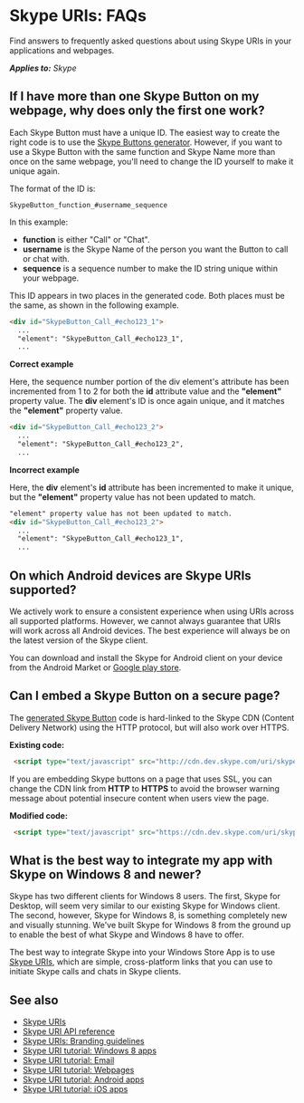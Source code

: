 
# Skype URIs: FAQs

Find answers to frequently asked questions about using Skype URIs in your applications and webpages.

 _**Applies to:** Skype_

## If I have more than one Skype Button on my webpage, why does only the first one work?

Each Skype Button must have a unique ID. The easiest way to create the right code is to use the [Skype Buttons generator](https://www.skype.com/en/features/skype-buttons/create-skype-buttons/). 
However, if you want to use a Skype Button with the same function and Skype Name more than once on the same webpage, 
you'll need to change the ID yourself to make it unique again. 

The format of the ID is:

 `SkypeButton_function_#username_sequence`

In this example:

* **function** is either "Call" or "Chat".
* **username** is the Skype Name of the person you want the Button to call or chat with.
* **sequence** is a sequence number to make the ID string unique within your webpage.

This ID appears in two places in the generated code. Both places must be the same, as shown in the following example.


```html
<div id="SkypeButton_Call_#echo123_1">
  ...
  "element": "SkypeButton_Call_#echo123_1",
  ...

```

 **Correct example**

Here, the sequence number portion of the div element's attribute has been incremented from 1 to 2 for both the  **id** 
attribute value and the **"element"** property value. The **div** element's ID is once again unique, and it matches 
the **"element"** property value.


```html
<div id="SkypeButton_Call_#echo123_2">
  ...
  "element": "SkypeButton_Call_#echo123_2",
  ...

```

 **Incorrect example**

Here, the  **div** element's **id** attribute has been incremented to make it unique, but the **"element"** property 
value has not been updated to match.


```html
"element" property value has not been updated to match.
<div id="SkypeButton_Call_#echo123_2">
  ...
  "element": "SkypeButton_Call_#echo123_1",
  ...

```


## On which Android devices are Skype URIs supported?

We actively work to ensure a consistent experience when using URIs across all supported platforms. However, we cannot 
always guarantee that URIs will work across all Android devices. The best experience will always be on the latest 
version of the Skype client.

You can download and install the Skype for Android client on your device from the Android Market 
or [Google play store](http://market.android.com/details?id=com.skype.raider).


## Can I embed a Skype Button on a secure page?

The [generated Skype Button](https://www.skype.com/en/features/skype-buttons/create-skype-buttons/) code is hard-linked 
to the Skype CDN (Content Delivery Network) using the HTTP protocol, but will also work over HTTPS.

**Existing code:**

```html
 <script type="text/javascript" src="http://cdn.dev.skype.com/uri/skype-uri.js">
```

If you are embedding Skype buttons on a page that uses SSL, you can change the CDN link from **HTTP** to **HTTPS** 
to avoid the browser warning message about potential insecure content when users view the page.

**Modified code:**

```html
 <script type="text/javascript" src="https://cdn.dev.skype.com/uri/skype-uri.js">
```


## What is the best way to integrate my app with Skype on Windows 8 and newer?

Skype has two different clients for Windows 8 users. The first, Skype for Desktop, will seem very similar to our 
existing Skype for Windows client. The second, however, Skype for Windows 8, is something completely new and 
visually stunning. We've built Skype for Windows 8 from the ground up to enable the best of what Skype and Windows 
8 have to offer.

The best way to integrate Skype into your Windows Store App is to use [Skype URIs](SkypeURIs.md), which are simple, 
cross-platform links that you can use to initiate Skype calls and chats in Skype clients.


## See also


* [Skype URIs](SkypeURIs.md)
* [Skype URI API reference](SkypeURIAPIReference.md)
* [Skype URIs: Branding guidelines](SkypeURIs_BrandingGuidelines.md)
* [Skype URI tutorial: Windows 8 apps](SkypeURITutorial_Windows8Apps.md)
* [Skype URI tutorial: Email](SkypeURITutorial_Email.md)
* [Skype URI tutorial: Webpages](SkypeURItutorial_Webpages.md)
* [Skype URI tutorial: Android apps](SkypeURITutorial_AndroidApps.md)
* [Skype URI tutorial: iOS apps](SkypeURITutorial_iOSApps.md)
